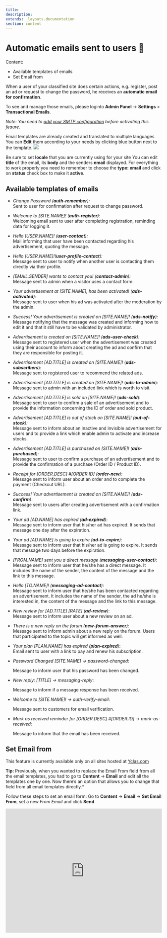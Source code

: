 ```yaml
---
title:
description:
extends: _layouts.documentation
section: content
---
```


# Automatic emails sent to users 📧
Content:
-   Available templates of emails
-   Set Email from

When a user of your classified site does certain actions, e.g. register, post an ad or request to change the password, he receives an  **automatic email for confirmation**. 

To see and manage those emails, please loginto  **Admin Panel**  ->  **Settings**  > **Transactional Emails**.

*Note: You need to [add your SMTP configuration](Email-settings-SMTP-configuration.md) before activating this feaure.*

Email templates are already created and translated to multiple languages. You can  **Edit**  them according to your needs by clicking blue button next to the template.
![](https://github.com/yclas/guides/blob/master/images/editemail.png)

  Be sure to set  **locale**  that you are currently using for your site  You can edit  **title**  of the email, its  **body**  and the senders  **email**  displayed. For everything to work properly you need to remember to choose the  **type: email**  and click on  **status**  check box to make it  **active**.

## Available templates of emails

- _Change Password (_**_auth-remember_**_):_  
Sent to user for confirmation after request to change password.

  
- _Welcome to [SITE.NAME]! (_**_auth-register_**_):_  
Welcoming email sent to user after completing registration, reminding data for logging it.

  
- _Hello [USER.NAME]! (_**_user-contact_**_):_  
Mail informing that user have been contacted regarding his advertisement, quoting the message.

  
- _Hello [USER.NAME]!(_**_user-profile-contact_**_):_  
Message sent to user to notify when another user is contacting them directly via their profile.

  
- _[EMAIL.SENDER] wants to contact you! (_**_contact-admin_**_):_  
Message sent to admin when a visitor uses a contact form.

  
- _Your advertisement at [SITE.NAME], has been activated! (_**_ads-activated_**_):_  
Message sent to user when his ad was activated after the moderation by the admin.

  
- _Success! Your advertisement is created on [SITE.NAME]! (_**_ads-notify_**_):_  
Message notifying that the message was created and informing how to edit it and that it still have to be validated by administrator.

  
- _Advertisement is created on [SITE.NAME]! (_**_ads-user-check_**_):_  
Message sent to registered user when the advertisement was created using their account to inform about creating the ad and confirm that they are responsible for posting it.

  
- _Advertisement [AD.TITLE] is created on [SITE.NAME]!_  (**_ads-subscribers_**):  
Message sent to registered user to recommend the related ads.

  
- _Advertisement [AD.TITLE] is created on [SITE.NAME]!_  (**_ads-to-admin_**):  
Message sent to admin with an included link which is worth to visit.

  
- _Advertisement [AD.TITLE] is sold on [SITE.NAME]!_  (**_ads-sold_**):  
Message sent to user to confirm a sale of an advertisement and to provide the information concerning the ID of order and sold product.

  
- _Advertisement [AD.TITLE] is out of stock on [SITE.NAME]!_  _(**out-of-stock**):_  
Message sent to inform about an inactive and invisible advertisement for users and to provide a link which enable admin to activate and increase stocks.

  
- _Advertisement [AD.TITLE] is purchased on [SITE.NAME]!_  _(**ads-purchased**):_  
Message sent to user to confirm a purchase of an advertisement and to provide the confirmation of a purchase (Order ID / Product ID).

  
- _Receipt for [ORDER.DESC] #[ORDER.ID]_  _(**order-new**):_  
Message sent to inform user about an order and to complete the payment (Checkout URL).

  
- _Success! Your advertisement is created on [SITE.NAME]! (_**_ads-confirm_**_)_:  
Message sent to users after creating advertisement with a confirmation link.

  
- _Your ad [AD.NAME] has expired (_**_ad-expired_**_)_:  
Message sent to inform user that his/her ad has expired. It sends that message one day after the expiration.

  
- _Your ad [AD.NAME] is going to expire (_**_ad-to-expire_**_)_:  
Message sent to inform user that his/her ad is going to expire. It sends that message two days before the expiration.

  
- _[FROM.NAME] sent you a direct message (_**_messaging-user-contact_**_)_:  
Message sent to inform user that he/she has a direct message. It includes the name of the sender, the content of the message and the link to this message.

  
- _Hello [TO.NAME]! (_**_messaging-ad-contact_**_)_:  
Message sent to inform user that he/she has been contacted regarding an advertisement. It includes the name of the sender, the ad he/she is interested in, the content of the message and the link to this message.

  
- _New review for [AD.TITLE] [RATE] (_**_ad-review_**_)_:  
Message sent to inform user about a new review on an ad.

  
- _There is a new reply on the forum (_**_new-forum-answer_**_)_:  
Message sent to inform admin about a new reply on the forum. Users that participated to the topic will get informed as well.

  
- _Your plan [PLAN.NAME] has expired (_**_plan-expired_**_)_:  
Email sent to user with a link to pay and renew his subscription.

- _Password Changed [SITE.NAME] -> password-changed_:

  Message to inform user that his password has been changed. 

- _New reply: [TITLE] -> messaging-reply_:

  Message to inform if a message response has been received. 

- _Welcome to [SITE.NAME]! -> auth-verify-email_:

  Message sent to customers  for email verification. 

- _Mark as received reminder for [ORDER.DESC] #[ORDER.ID] -> mark-as-received_:

   Message to inform that the email has been received. 


## Set Email from

This feature is currently available only on all sites hosted at  [Yclas.com](https://yclas.com/)

**Tip:** Previously, when you wanted to replace the Email From field from all the email templates, you had to go to **Content** -> **Email** and edit all the templates one by one. Now there’s an option that allows you to change that field from all email templates directly.*

Follow these steps to set an email form: 
Go to  **Content**  ->  **Email** ->  **Set Email From**, set a new  _From Email_  and click  **Send**.


<iframe width="100%" height="400px" src="https://www.youtube.com/embed/GOuM-dHuaBE" title="Yclas video" frameborder="0" allow="accelerometer; autoplay; clipboard-write; encrypted-media; gyroscope; picture-in-picture" allowfullscreen></iframe>
 
